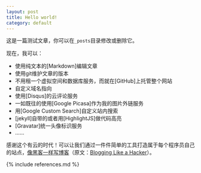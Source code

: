 ```yaml
---
layout: post
title: Hello world!
category: default
---
```


<!-- more -->

这是一篇测试文章，你可以在`_posts`目录修改或删除它。

现在，我可以：

* 使用纯文本的[Markdown]编辑文章
* 使用git维护文章的版本
* 不用租一个虚拟空间和数据库服务，而就在[GitHub]上托管整个网站
* 自定义域名指向
* 使用[Disqus]的云评论服务
* 一如既往的使用[Google Picasa]作为我的图片外链服务
* 用[Google Custom Search]自定义站内搜索
* [jekyll]自带的或者用[HighlightJS]做代码高亮
* [Gravatar]统一头像标识服务
* ……

感谢这个有云的时代！可以让我们通过一件件简单的工具打造属于每个程序员自己的站点，[像黑客一样写博客](http://kyle.xlau.org/posts/blogging-like-a-hacker.html)（原文：[Blogging Like a Hacker](http://tom.preston-werner.com/2008/11/17/blogging-like-a-hacker.html)）。

{% include references.md %}
